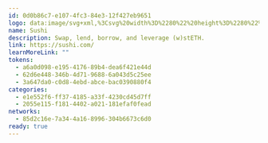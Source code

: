 ```yaml
---
id: 0d0b86c7-e107-4fc3-84e3-12f427eb9651
logo: data:image/svg+xml,%3Csvg%20width%3D%2280%22%20height%3D%2280%22%20viewBox%3D%220%200%2080%2080%22%20fill%3D%22none%22%20xmlns%3D%22http%3A%2F%2Fwww.w3.org%2F2000%2Fsvg%22%3E%0A%3Cg%20clip-path%3D%22url(%23clip0_40_6867)%22%3E%0A%3Cg%20opacity%3D%220.4%22%20filter%3D%22url(%23filter0_f_40_6867)%22%3E%0A%3Cpath%20fill-rule%3D%22evenodd%22%20clip-rule%3D%22evenodd%22%20d%3D%22M68.3865%2045.4798L59.7628%2057.5005C58.4065%2059.4095%2055.7749%2060.3285%2052.3538%2060.0471C47.9407%2059.6828%2042.0902%2057.3506%2036.4827%2053.3282C30.8753%2049.3038%2026.7862%2044.5102%2025.0048%2040.4513C23.6485%2037.3055%2023.6686%2034.5281%2025.0451%2032.6172L33.6486%2020.5965C35.0252%2018.6875%2037.6568%2017.7684%2041.0577%2018.0498C45.4708%2018.4142%2051.3414%2020.7483%2056.9489%2024.7707C62.5564%2028.7931%2066.6455%2033.5868%2068.4067%2037.6456C69.7832%2040.7915%2069.7428%2043.5708%2068.3865%2045.4798ZM35.9565%2022.2484C36.8472%2021.0135%2038.6285%2020.6937%2040.8351%2020.8759C44.8636%2021.2079%2050.1675%2023.4022%2055.2891%2027.0744C60.4107%2030.7445%2064.1962%2035.0707%2065.8157%2038.7752C66.6862%2040.8056%2066.9694%2042.5951%2066.0787%2043.83L67.2328%2044.654L66.0787%2043.83L57.455%2055.8506C56.5845%2057.0834%2054.8031%2057.4053%2052.5965%2057.2211C48.5681%2056.8911%2043.244%2054.6947%2038.1224%2051.0245C33.0008%2047.3524%2029.2151%2043.0264%2027.6159%2039.3238C26.7252%2037.2914%2026.4622%2035.5018%2027.353%2034.269L35.9565%2022.2484Z%22%20fill%3D%22white%22%2F%3E%0A%3Cpath%20fill-rule%3D%22evenodd%22%20clip-rule%3D%22evenodd%22%20d%3D%22M34.8181%2021.696C37.632%2017.7688%2047.1665%2019.7851%2056.1142%2026.1942C65.0619%2032.6053%2070.0419%2041.0002%2067.228%2044.9275L58.6245%2056.9482C55.8106%2060.8754%2046.2555%2058.8592%2037.3079%2052.448C28.3602%2046.0369%2023.3806%2037.6439%2026.1945%2033.7166L34.8181%2021.696Z%22%20fill%3D%22white%22%2F%3E%0A%3Cpath%20fill-rule%3D%22evenodd%22%20clip-rule%3D%22evenodd%22%20d%3D%22M34.1915%2020.9772C35.4433%2019.2247%2037.8633%2018.4529%2040.9926%2018.7033C45.3112%2019.058%2051.0275%2021.3736%2056.5352%2025.2958C62.0221%2029.2388%2066.0487%2033.9329%2067.7594%2037.8968C69.0112%2040.7758%2069.0527%2043.3209%2067.801%2045.0734L59.2058%2057.0903C57.954%2058.8428%2055.5132%2059.6146%2052.4047%2059.3642C48.0861%2058.9887%2042.3489%2056.694%2036.8621%2052.751C31.3544%2048.8288%2027.3487%2044.1346%2025.6171%2040.1707C24.3654%2037.2917%2024.3238%2034.7466%2025.5755%2032.9941L34.1915%2020.9772ZM66.612%2044.2181V44.1973C67.6134%2042.8204%2067.4047%2040.7758%2066.4241%2038.4809C64.776%2034.7048%2060.9165%2030.261%2055.6592%2026.5058C50.4227%2022.7505%2044.9775%2020.5182%2040.8675%2020.1844C38.364%2019.9758%2036.3823%2020.4349%2035.3809%2021.8327L35.339%2021.916C34.4002%2023.3138%2034.609%2025.2957%2035.5896%2027.5489C37.2377%2031.3459%2041.0973%2035.7896%2046.3338%2039.5448C51.5703%2043.3001%2057.0151%2045.5325%2061.125%2045.8663C63.5868%2046.0541%2065.527%2045.616%2066.5492%2044.3016L66.612%2044.1973V44.2181ZM53.2184%2029.9065C55.8471%2031.7841%2057.7871%2034.0164%2058.6007%2035.9149C59.0805%2036.9789%2059.2056%2037.9177%2058.7258%2038.5645C58.2668%2039.2112%2057.3282%2039.399%2056.1807%2039.2946C54.1153%2039.1277%2051.4032%2038.0011%2048.7745%2036.1235C46.1458%2034.2459%2044.2055%2032.0344%2043.3918%2030.1359C42.9329%2029.0719%2042.8078%2028.1331%2043.2667%2027.4863C43.7257%2026.8396%2044.6647%2026.6519%2045.833%2026.7354C47.8775%2026.9231%2050.6106%2028.0289%2053.2184%2029.9065Z%22%20fill%3D%22%230E0F23%22%2F%3E%0A%3Cmask%20id%3D%22mask0_40_6867%22%20style%3D%22mask-type%3Aalpha%22%20maskUnits%3D%22userSpaceOnUse%22%20x%3D%2224%22%20y%3D%2218%22%20width%3D%2245%22%20height%3D%2242%22%3E%0A%3Cpath%20fill-rule%3D%22evenodd%22%20clip-rule%3D%22evenodd%22%20d%3D%22M34.1914%2020.9772C35.4432%2019.2247%2037.8631%2018.4529%2040.9925%2018.7033C45.3111%2019.058%2051.0274%2021.3736%2056.5351%2025.2958C62.022%2029.2388%2066.0486%2033.9329%2067.7593%2037.8968C69.0111%2040.7758%2069.0526%2043.3209%2067.8009%2045.0734L59.2057%2057.0903C57.9539%2058.8428%2055.5131%2059.6146%2052.4046%2059.3642C48.086%2058.9887%2042.3488%2056.694%2036.862%2052.751C31.3543%2048.8288%2027.3486%2044.1346%2025.617%2040.1707C24.3653%2037.2917%2024.3237%2034.7466%2025.5754%2032.9941L34.1914%2020.9772ZM66.6119%2044.2181V44.1973C67.6133%2042.8204%2067.4046%2040.7758%2066.424%2038.4809C64.7759%2034.7048%2060.9164%2030.261%2055.659%2026.5058C50.4226%2022.7505%2044.9774%2020.5182%2040.8674%2020.1844C38.3639%2019.9758%2036.3822%2020.4349%2035.3808%2021.8327L35.3389%2021.916C34.4%2023.3138%2034.6089%2025.2957%2035.5895%2027.5489C37.2376%2031.3459%2041.0972%2035.7896%2046.3337%2039.5448C51.5702%2043.3001%2057.015%2045.5325%2061.1249%2045.8663C63.5867%2046.0541%2065.5269%2045.616%2066.5491%2044.3016L66.6119%2044.1973V44.2181ZM53.2183%2029.9065C55.847%2031.7841%2057.7869%2034.0164%2058.6006%2035.9149C59.0804%2036.9789%2059.2055%2037.9177%2058.7257%2038.5645C58.2667%2039.2112%2057.3281%2039.399%2056.1806%2039.2946C54.1152%2039.1277%2051.4031%2038.0011%2048.7744%2036.1235C46.1457%2034.2459%2044.2054%2032.0344%2043.3917%2030.1359C42.9327%2029.0719%2042.8076%2028.1331%2043.2666%2027.4863C43.7256%2026.8396%2044.6646%2026.6519%2045.8329%2026.7354C47.8774%2026.9231%2050.6105%2028.0289%2053.2183%2029.9065Z%22%20fill%3D%22%230E0F23%22%2F%3E%0A%3C%2Fmask%3E%0A%3Cg%20mask%3D%22url(%23mask0_40_6867)%22%3E%0A%3Cpath%20fill-rule%3D%22evenodd%22%20clip-rule%3D%22evenodd%22%20d%3D%22M22.8733%2044.628C23.1028%2044.628%2023.4784%2045.1721%2023.687%2045.3205C24.4172%2045.8648%2025.1473%2046.4094%2025.8984%2046.8548C28.0889%2048.1909%2030.3628%2048.9327%2032.6159%2048.4379C36.1626%2047.6462%2039.3754%2041.461%2042.9429%2042.3022C44.9457%2042.7475%2046.3645%2045.5681%2048.117%2047.498C49.786%2049.4279%2051.6217%2050.269%2053.4785%2049.8731C59.007%2048.7845%2061.0934%2037.898%2066.7054%2038.4918C71.3577%2038.9867%2069.5427%2044.5783%2074.0073%2046.5576C74.049%2046.6071%2084.7931%2037.1558%2084.8766%2035.5228C85.1895%2029.2384%2079.2231%20-44.7894%2079.4943%20-44.7894L26.2741%20-25.2432L22.8733%2044.628Z%22%20fill%3D%22url(%23paint0_linear_40_6867)%22%2F%3E%0A%3C%2Fg%3E%0A%3Cpath%20d%3D%22M33.3887%2025.2764C33.6182%2030.7632%2039.0217%2035.9996%2043.1734%2039.5462C48.9523%2044.4698%2058.2572%2048.1626%2063.452%2047.3281%22%20stroke%3D%22white%22%20stroke-width%3D%220.01302%22%20stroke-linecap%3D%22round%22%20stroke-linejoin%3D%22round%22%20stroke-dasharray%3D%220.03%200.03%200.33%200.33%22%2F%3E%0A%3C%2Fg%3E%0A%3Cpath%20fill-rule%3D%22evenodd%22%20clip-rule%3D%22evenodd%22%20d%3D%22M59.0753%2047.7939L51.3711%2058.5329C50.1594%2060.2384%2047.8084%2061.0594%2044.7521%2060.8081C40.8095%2060.4825%2035.5828%2058.399%2030.5733%2054.8055C25.5637%2051.2102%2021.9106%2046.9277%2020.3191%2043.3016C19.1074%2040.4912%2019.1254%2038.01%2020.3552%2036.3028L28.0413%2025.5638C29.2711%2023.8583%2031.6221%2023.0373%2034.6604%2023.2886C38.603%2023.6142%2043.8477%2025.6994%2048.8572%2029.2929C53.8668%2032.8864%2057.5199%2037.169%2059.0933%2040.7951C60.3231%2043.6055%2060.287%2046.0885%2059.0753%2047.7939ZM30.1031%2027.0395C30.8989%2025.9363%2032.4903%2025.6506%2034.4616%2025.8134C38.0605%2026.11%2042.7989%2028.0704%2047.3744%2031.351C51.9499%2034.6298%2055.3318%2038.4947%2056.7787%2041.8042C57.5563%2043.6182%2057.8093%2045.2168%2057.0135%2046.32L58.0446%2047.0561L57.0135%2046.32L49.3094%2057.0589C48.5317%2058.1603%2046.9402%2058.4479%2044.9689%2058.2833C41.37%2057.9885%2036.6136%2056.0263%2032.0381%2052.7475C27.4625%2049.4668%2024.0806%2045.6021%2022.6518%2042.2943C21.8561%2040.4786%2021.6212%2038.8798%2022.4169%2037.7784L30.1031%2027.0395Z%22%20fill%3D%22white%22%2F%3E%0A%3Cpath%20fill-rule%3D%22evenodd%22%20clip-rule%3D%22evenodd%22%20d%3D%22M29.0861%2026.5461C31.6%2023.0376%2040.1179%2024.8389%2048.1115%2030.5647C56.1052%2036.2922%2060.5542%2043.792%2058.0403%2047.3005L50.3542%2058.0395C47.8403%2061.548%2039.304%2059.7468%2031.3104%2054.0192C23.3168%2048.2917%2018.8681%2040.7935%2021.382%2037.285L29.0861%2026.5461Z%22%20fill%3D%22white%22%2F%3E%0A%3Cpath%20fill-rule%3D%22evenodd%22%20clip-rule%3D%22evenodd%22%20d%3D%22M28.5263%2025.9041C29.6446%2024.3385%2031.8066%2023.649%2034.6023%2023.8727C38.4604%2024.1895%2043.5672%2026.2583%2048.4877%2029.7623C53.3895%2033.2849%2056.9868%2037.4785%2058.5151%2041.0197C59.6334%2043.5918%2059.6705%2045.8655%2058.5522%2047.4311L50.8735%2058.1668C49.7552%2059.7324%2047.5746%2060.4219%2044.7975%2060.1982C40.9395%2059.8627%2035.814%2057.8127%2030.9122%2054.2901C25.9917%2050.7861%2022.4131%2046.5924%2020.8662%2043.0512C19.7479%2040.4791%2019.7107%2038.2054%2020.829%2036.6398L28.5263%2025.9041ZM57.49%2046.667V46.6485C58.3846%2045.4184%2058.1982%2043.5918%2057.3222%2041.5416C55.8498%2038.1681%2052.4018%2034.1981%2047.705%2030.8432C43.0268%2027.4884%2038.1622%2025.4941%2034.4905%2025.1959C32.254%2025.0095%2030.4836%2025.4197%2029.5889%2026.6684L29.5514%2026.7429C28.7127%2027.9916%2028.8993%2029.7622%2029.7753%2031.7751C31.2477%2035.1673%2034.6958%2039.1372%2039.3739%2042.492C44.0521%2045.8469%2048.9163%2047.8413%2052.588%2048.1395C54.7873%2048.3073%2056.5207%2047.9159%2057.4339%2046.7417L57.49%2046.6485V46.667ZM45.5245%2033.8814C47.8729%2035.5588%2049.606%2037.553%2050.3329%2039.2491C50.7616%2040.1997%2050.8733%2041.0384%2050.4447%2041.6162C50.0346%2042.194%2049.1961%2042.3617%2048.171%2042.2685C46.3258%2042.1194%2043.9028%2041.1129%2041.5544%2039.4355C39.206%2037.7581%2037.4726%2035.7824%2036.7457%2034.0863C36.3356%2033.1358%2036.2239%2032.297%2036.6339%2031.7193C37.044%2031.1415%2037.8828%2030.9738%2038.9265%2031.0484C40.7531%2031.2161%2043.1947%2032.204%2045.5245%2033.8814Z%22%20fill%3D%22%230E0F23%22%2F%3E%0A%3Cpath%20d%3D%22M58.861%2041.9038C58.7604%2041.6135%2058.645%2041.3187%2058.515%2041.0197C56.9867%2037.4785%2053.3894%2033.2849%2048.4876%2029.7623C43.5671%2026.2583%2038.4603%2024.1895%2034.6022%2023.8727C31.8065%2023.649%2029.6446%2024.3385%2028.5263%2025.9041L20.829%2036.6398C19.7107%2038.2054%2019.7478%2040.4791%2020.8661%2043.0512C21.8896%2045.3941%2023.8023%2048.0226%2026.4046%2050.5479C26.6428%2050.5256%2026.8809%2050.4888%2027.1188%2050.4366C28.5025%2050.1277%2029.8294%2048.8997%2031.1507%2047.677C32.8547%2046.1001%2034.5494%2044.5318%2036.3446%2044.9551C37.6017%2045.2346%2038.6013%2046.5616%2039.6277%2047.9242C40.0621%2048.501%2040.5014%2049.0841%2040.967%2049.5969C42.4581%2051.321%2044.0981%2052.0724%2045.7569%2051.7188C47.6535%2051.3453%2049.0967%2049.6811%2050.4389%2047.8025C47.1248%2047.0577%2043.1875%2045.2269%2039.3739%2042.492C34.6957%2039.1372%2031.2476%2035.1673%2029.7752%2031.7751C28.8992%2029.7622%2028.7126%2027.9916%2029.5514%2026.7429L29.5889%2026.6684C30.4835%2025.4197%2032.2539%2025.0095%2034.4905%2025.1959C38.1622%2025.4941%2043.0268%2027.4884%2047.7049%2030.8432C52.3976%2034.1951%2055.8436%2038.1611%2057.3182%2041.5327C57.4024%2041.5358%2057.4875%2041.5419%2057.5735%2041.551C58.0823%2041.6051%2058.5045%2041.7275%2058.861%2041.9038Z%22%20fill%3D%22url(%23paint1_linear_40_6867)%22%2F%3E%0A%3Cpath%20d%3D%22M50.3328%2039.2491C49.6059%2037.553%2047.8728%2035.5588%2045.5244%2033.8814C43.1947%2032.204%2040.753%2031.2161%2038.9265%2031.0484C37.8827%2030.9738%2037.0439%2031.1415%2036.6338%2031.7193C36.2238%2032.297%2036.3356%2033.1358%2036.7456%2034.0863C37.4725%2035.7824%2039.206%2037.7581%2041.5544%2039.4355C43.9028%2041.1129%2046.3257%2042.1194%2048.1709%2042.2685C49.196%2042.3617%2050.0345%2042.194%2050.4446%2041.6162C50.8733%2041.0384%2050.7615%2040.1997%2050.3328%2039.2491Z%22%20fill%3D%22url(%23paint2_linear_40_6867)%22%2F%3E%0A%3Cpath%20d%3D%22M27.8091%2029.7446C28.0142%2034.6464%2032.8415%2039.3245%2036.5505%2042.493C41.7132%2046.8916%2050.026%2050.1906%2054.6669%2049.4451%22%20stroke%3D%22white%22%20stroke-width%3D%220.01302%22%20stroke-linecap%3D%22round%22%20stroke-linejoin%3D%22round%22%20stroke-dasharray%3D%220.03%200.03%200.33%200.33%22%2F%3E%0A%3C%2Fg%3E%0A%3Cdefs%3E%0A%3Cfilter%20id%3D%22filter0_f_40_6867%22%20x%3D%2210%22%20y%3D%224%22%20width%3D%2273.4215%22%20height%3D%2270.0972%22%20filterUnits%3D%22userSpaceOnUse%22%20color-interpolation-filters%3D%22sRGB%22%3E%0A%3CfeFlood%20flood-opacity%3D%220%22%20result%3D%22BackgroundImageFix%22%2F%3E%0A%3CfeBlend%20mode%3D%22normal%22%20in%3D%22SourceGraphic%22%20in2%3D%22BackgroundImageFix%22%20result%3D%22shape%22%2F%3E%0A%3CfeGaussianBlur%20stdDeviation%3D%227%22%20result%3D%22effect1_foregroundBlur_40_6867%22%2F%3E%0A%3C%2Ffilter%3E%0A%3ClinearGradient%20id%3D%22paint0_linear_40_6867%22%20x1%3D%2241.8999%22%20y1%3D%2218.6489%22%20x2%3D%2247.7222%22%20y2%3D%2247.9604%22%20gradientUnits%3D%22userSpaceOnUse%22%3E%0A%3Cstop%20stop-color%3D%22%2327B0E6%22%2F%3E%0A%3Cstop%20offset%3D%220.52%22%20stop-color%3D%22%23C26BB3%22%2F%3E%0A%3Cstop%20offset%3D%221%22%20stop-color%3D%22%23FA52A0%22%2F%3E%0A%3C%2FlinearGradient%3E%0A%3ClinearGradient%20id%3D%22paint1_linear_40_6867%22%20x1%3D%2235.4128%22%20y1%3D%2223.8238%22%20x2%3D%2240.6143%22%20y2%3D%2250.01%22%20gradientUnits%3D%22userSpaceOnUse%22%3E%0A%3Cstop%20stop-color%3D%22%2327B0E6%22%2F%3E%0A%3Cstop%20offset%3D%220.52%22%20stop-color%3D%22%23C26BB3%22%2F%3E%0A%3Cstop%20offset%3D%221%22%20stop-color%3D%22%23FA52A0%22%2F%3E%0A%3C%2FlinearGradient%3E%0A%3ClinearGradient%20id%3D%22paint2_linear_40_6867%22%20x1%3D%2235.4128%22%20y1%3D%2223.8238%22%20x2%3D%2240.6143%22%20y2%3D%2250.01%22%20gradientUnits%3D%22userSpaceOnUse%22%3E%0A%3Cstop%20stop-color%3D%22%2327B0E6%22%2F%3E%0A%3Cstop%20offset%3D%220.52%22%20stop-color%3D%22%23C26BB3%22%2F%3E%0A%3Cstop%20offset%3D%221%22%20stop-color%3D%22%23FA52A0%22%2F%3E%0A%3C%2FlinearGradient%3E%0A%3CclipPath%20id%3D%22clip0_40_6867%22%3E%0A%3Crect%20width%3D%2280.0037%22%20height%3D%2280%22%20rx%3D%2240%22%20fill%3D%22white%22%2F%3E%0A%3C%2FclipPath%3E%0A%3C%2Fdefs%3E%0A%3C%2Fsvg%3E%0A
name: Sushi
description: Swap, lend, borrow, and leverage (w)stETH.
link: https://sushi.com/
learnMoreLink: ""
tokens:
  - a6a0d098-e195-4176-89b4-dea6f421e44d
  - 62d6e448-346b-4d71-9688-6a043d5c25ee
  - 3a647da0-c0d8-4ebd-abce-bac0390880f4
categories:
  - e1e552f6-ff37-4185-a33f-4230cd45d7ff
  - 2055e115-f181-4402-a021-181efaf0fead
networks:
  - 85d2c16e-7a34-4a16-8996-304b6673c6d0
ready: true
---
```

